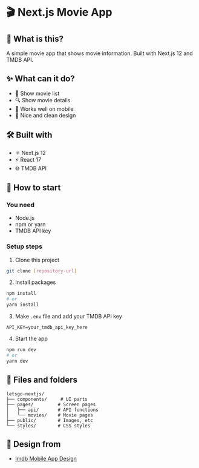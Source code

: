 # 🎬 Next.js Movie App

## 🎯 What is this?
A simple movie app that shows movie information. Built with Next.js 12 and TMDB API.

## ✨ What can it do?
- 🎯 Show movie list
- 🔍 Show movie details
- 📱 Works well on mobile
- 🎨 Nice and clean design

## 🛠 Built with
- ⚛️ Next.js 12
- ⚡ React 17
- 🌐 TMDB API

## 🚀 How to start

### You need
- Node.js
- npm or yarn
- TMDB API key

### Setup steps
1. Clone this project
```bash
git clone [repository-url]
```

2. Install packages
```bash
npm install
# or
yarn install
```

3. Make `.env` file and add your TMDB API key
```
API_KEY=your_tmdb_api_key_here
```

4. Start the app
```bash
npm run dev
# or
yarn dev
```

## 📁 Files and folders
```
letsgo-nextjs/
├── components/     # UI parts
├── pages/         # Screen pages
│   ├── api/       # API functions
│   └── movies/    # Movie pages
├── public/        # Images, etc
└── styles/        # CSS styles
```

## 🎨 Design from
- [Imdb Mobile App Design](https://dribbble.com/shots/11413278-Imdb-mobile-app-design)